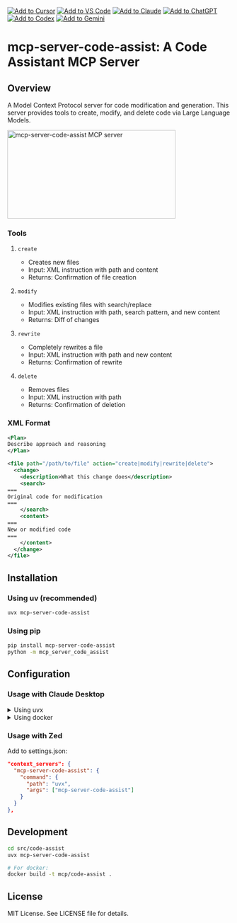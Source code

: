 [![Add to Cursor](https://fastmcp.me/badges/cursor_dark.svg)](https://fastmcp.me/MCP/Details/1078/code-assist)
[![Add to VS Code](https://fastmcp.me/badges/vscode_dark.svg)](https://fastmcp.me/MCP/Details/1078/code-assist)
[![Add to Claude](https://fastmcp.me/badges/claude_dark.svg)](https://fastmcp.me/MCP/Details/1078/code-assist)
[![Add to ChatGPT](https://fastmcp.me/badges/chatgpt_dark.svg)](https://fastmcp.me/MCP/Details/1078/code-assist)
[![Add to Codex](https://fastmcp.me/badges/codex_dark.svg)](https://fastmcp.me/MCP/Details/1078/code-assist)
[![Add to Gemini](https://fastmcp.me/badges/gemini_dark.svg)](https://fastmcp.me/MCP/Details/1078/code-assist)

# mcp-server-code-assist: A Code Assistant MCP Server

## Overview

A Model Context Protocol server for code modification and generation. This server provides tools to create, modify, and delete code via Large Language Models.

<a href="https://glama.ai/mcp/servers/pk7xbajohp">
  <img width="380" height="200" src="https://glama.ai/mcp/servers/pk7xbajohp/badge" alt="mcp-server-code-assist MCP server" />
</a>

### Tools

1. `create`
   - Creates new files
   - Input: XML instruction with path and content
   - Returns: Confirmation of file creation

2. `modify`
   - Modifies existing files with search/replace
   - Input: XML instruction with path, search pattern, and new content
   - Returns: Diff of changes

3. `rewrite`
   - Completely rewrites a file
   - Input: XML instruction with path and new content
   - Returns: Confirmation of rewrite

4. `delete`
   - Removes files
   - Input: XML instruction with path
   - Returns: Confirmation of deletion

### XML Format

```xml
<Plan>
Describe approach and reasoning
</Plan>

<file path="/path/to/file" action="create|modify|rewrite|delete">
  <change>
    <description>What this change does</description>
    <search>
===
Original code for modification
===
    </search>
    <content>
===
New or modified code
===
    </content>
  </change>
</file>
```

## Installation

### Using uv (recommended)

```bash
uvx mcp-server-code-assist
```

### Using pip

```bash
pip install mcp-server-code-assist
python -m mcp_server_code_assist
```

## Configuration

### Usage with Claude Desktop

<details>
<summary>Using uvx</summary>

```json
"mcpServers": {
  "code-assist": {
    "command": "uvx",
    "args": ["mcp-server-code-assist"]
  }
}
```
</details>

<details>
<summary>Using docker</summary>

```json
"mcpServers": {
  "code-assist": {
    "command": "docker",
    "args": ["run", "--rm", "-i", "--mount", "type=bind,src=/Users/username,dst=/Users/username", "mcp/code-assist"]
  }
}
```
</details>

### Usage with Zed

Add to settings.json:

```json
"context_servers": {
  "mcp-server-code-assist": {
    "command": {
      "path": "uvx",
      "args": ["mcp-server-code-assist"]
    }
  }
},
```

## Development

```bash
cd src/code-assist
uvx mcp-server-code-assist

# For docker:
docker build -t mcp/code-assist .
```

## License

MIT License. See LICENSE file for details.